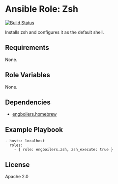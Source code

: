 # Ansible Role: Zsh

[![Build Status](https://travis-ci.org/engboilers/ansible-role-zsh.svg?branch=master)](https://travis-ci.org/engboilers/ansible-role-zsh)

Installs zsh and configures it as the default shell.

## Requirements

None.

## Role Variables

None.

## Dependencies

  - [engboilers.homebrew](https://galaxy.ansible.com/engboilers/homebrew/)

## Example Playbook

    - hosts: localhost
      roles:
        - { role: engboilers.zsh, zsh_execute: true }

## License

Apache 2.0
